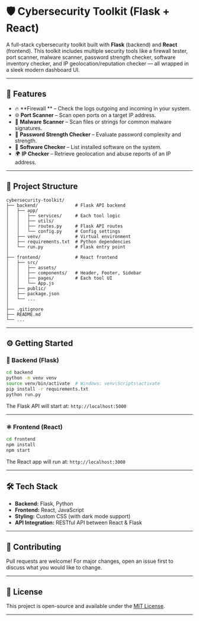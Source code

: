 # 🛡️ Cybersecurity Toolkit (Flask + React)

A full-stack cybersecurity toolkit built with **Flask** (backend) and **React** (frontend). This toolkit includes multiple security tools like a firewall tester, port scanner, malware scanner, password strength checker, software inventory checker, and IP geolocation/reputation checker — all wrapped in a sleek modern dashboard UI.

---

## 🚀 Features

- 🔥 **Firewall ** – Check the logs outgoing and incoming in your system.
- 🌐 **Port Scanner** – Scan open ports on a target IP address.
- 🧪 **Malware Scanner** – Scan files or strings for common malware signatures.
- 🔐 **Password Strength Checker** – Evaluate password complexity and strength.
- 🧾 **Software Checker** – List installed software on the system.
- 🌍 **IP Checker** – Retrieve geolocation and abuse reports of an IP address.

---

## 📁 Project Structure

```
cybersecurity-toolkit/
├── backend/              # Flask API backend
│   ├── app/
│   │   ├── services/     # Each tool logic
│   │   ├── utils/
│   │   ├── routes.py     # Flask API routes
│   │   └── config.py     # Config settings
│   ├── venv/             # Virtual environment
│   ├── requirements.txt  # Python dependencies
│   └── run.py            # Flask entry point
│
├── frontend/             # React frontend
│   ├── src/
│   │   ├── assets/
│   │   ├── components/   # Header, Footer, Sidebar
│   │   ├── pages/        # Each tool UI
│   │   └── App.js
│   ├── public/
│   ├── package.json
│   └── ...
│
├── .gitignore
├── README.md
└── ...
```

---

## ⚙️ Getting Started

### 🐍 Backend (Flask)

```bash
cd backend
python -m venv venv
source venv/bin/activate  # Windows: venv\Scripts\activate
pip install -r requirements.txt
python run.py
```

The Flask API will start at: `http://localhost:5000`

---

### ⚛️ Frontend (React)

```bash
cd frontend
npm install
npm start
```

The React app will run at: `http://localhost:3000`

---

## 🛠️ Tech Stack

- **Backend:** Flask, Python
- **Frontend:** React, JavaScript
- **Styling:** Custom CSS (with dark mode support)
- **API Integration:** RESTful API between React & Flask

---

## 🙌 Contributing

Pull requests are welcome! For major changes, open an issue first to discuss what you would like to change.

---

## 🧾 License

This project is open-source and available under the [MIT License](LICENSE).

---


